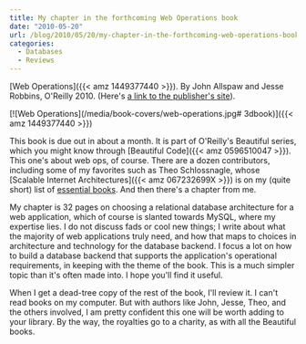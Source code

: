 ```yaml
---
title: My chapter in the forthcoming Web Operations book
date: "2010-05-20"
url: /blog/2010/05/20/my-chapter-in-the-forthcoming-web-operations-book/
categories:
  - Databases
  - Reviews
---
```

[Web Operations]({{< amz 1449377440 >}}). By John Allspaw and Jesse Robbins, O'Reilly 2010. (Here's [a link to the publisher's site](http://oreilly.com/catalog/0636920000136)).

[![Web Operations](/media/book-covers/web-operations.jpg# 3dbook)]({{< amz 1449377440 >}})

This book is due out in about a month. It is part of O'Reilly's Beautiful series, which you might know through [Beautiful Code]({{< amz 0596510047 >}}). This one's about web ops, of course. There are a dozen contributors, including some of my favorites such as Theo Schlossnagle, whose [Scalable Internet Architectures]({{< amz 067232699X >}}) is on my (quite short) list of [essential books](/essential-books). And then there's a chapter from me.

My chapter is 32 pages on choosing a relational database architecture for a web application, which of course is slanted towards MySQL, where my expertise lies. I do not discuss fads or cool new things; I write about what the majority of web applications truly need, and how that maps to choices in architecture and technology for the database backend. I focus a lot on how to build a database backend that supports the application's operational requirements, in keeping with the theme of the book. This is a much simpler topic than it's often made into. I hope you'll find it useful.

When I get a dead-tree copy of the rest of the book, I'll review it. I can't read books on my computer. But with authors like John, Jesse, Theo, and the others involved, I am pretty confident this one will be worth adding to your library. By the way, the royalties go to a charity, as with all the Beautiful books.


